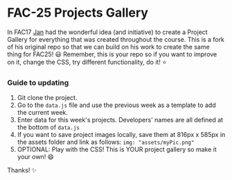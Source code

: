 # FAC-25 Projects Gallery


In FAC17 [Jan](https://www.github.com/crianonim) had the wonderful idea (and initiative) to create a Project Gallery for everything that was created throughout the course. This is a fork of his original repo so that we can build on his work to create the same thing for FAC25! :smiley: Remember, this is your repo so if you want to improve on it, change the CSS, try different functionality, do it! :star:

### Guide to updating

1. Git clone the project.
2. Go to the `data.js` file and use the previous week as a template to add the current week.
3. Enter data for this week's projects. Developers' names are all defined at the bottom of `data.js`
4. If you want to save project images locally, save them at 816px x 585px in the assets folder and link as follows: `img: "assets/myPic.png"`
5. OPTIONAL: Play with the CSS! This is YOUR project gallery so make it your own! :smile:

Thanks! :sparkles:
